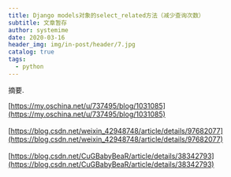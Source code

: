 ```yaml
---
title: Django models对象的select_related方法（减少查询次数）
subtitle: 文章暂存
author: systemime
date: 2020-03-16
header_img: img/in-post/header/7.jpg
catalog: true
tags:
  - python
---
```

摘要.

<!-- more -->
[https://my.oschina.net/u/737495/blog/1031085](https://my.oschina.net/u/737495/blog/1031085)<br />
<br />[https://blog.csdn.net/weixin_42948748/article/details/97682077](https://blog.csdn.net/weixin_42948748/article/details/97682077)<br />
<br />[https://blog.csdn.net/CuGBabyBeaR/article/details/38342793](https://blog.csdn.net/CuGBabyBeaR/article/details/38342793)
